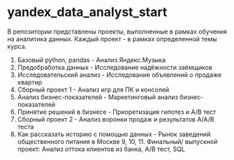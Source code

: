 # yandex_data_analyst_start
В репозитории представлены проекты, выполненные в рамках обучения на аналитика данных. Каждый проект - в рамках определенной темы курса.
1. Базовый python, pandas - Анализ Яндекс.Музыка
2. Предобработка данных - Исследование надёжности заёмщиков 
3. Исследовательский анализ - Исследование объявлений о продаже квартир
4. Сборный проект 1 - Анализ игр для ПК и консолей
5. Анализ бизнес-показателей - Маркетинговый анализ бизнес-показателей 
6. Принятие решений в бизнесе - Приоретизация гипотез и А/В тест
7. Сборный проект 2 - Анализ воронки продаж и результатов А/А/В теста
8. Как рассказать историю с помощью данных - Рынок заведений общественного питания в Москве
9, 10, 11. Финальный/ выпускной проект: Анализ оттока клиентов из банка, А/В тест, SQL
